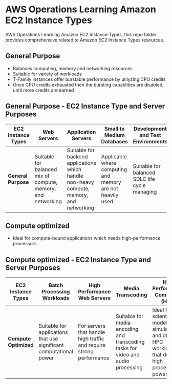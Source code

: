 # AWS Operations Learning Amazon EC2 Instance Types

AWS Operations Learning Amazon EC2 Instance Types, this repo folder provides comprehensive related to Amazon EC2 Instance Types resources. 

## General Purpose

- Balances computing, memory and networking resources
- Suitable for variety of workloads
- T-Family instances offer burstable performance by utilyzing CPU credits
- Once CPU credits exhausted then the bursting capablities are disabled, until more credits are earned


## General Purpose - EC2 Instance Type and Server Purposes

| EC2 Instance Types | Web Servers | Application Servers | Small to Medium Databases | Development and Test Environments | Microservices | Gaming Applications | Caching Servers |
|--------------------|-------------|---------------------|---------------------------|-----------------------------------|---------------|---------------------|-----------------|
| **General Purpose** | Suitable for balanced mix of compute, memory, and networking | Suitable for backend applications which handle non-heavy compute, memory, and networking | Applicable where computing and memory are not heavily used | Suitable for balanced SDLC life cycle managing | Suitable, but balanced | Suitable, but balanced | Suitable, but balanced |


## Compute optimized

- Ideal for compute-bound applications which needs high-performance processors


## Compute optimized - EC2 Instance Type and Server Purposes

| EC2 Instance Types  | Batch Processing Workloads                                   | High Performance Web Servers                                  | Media Transcoding                                              | High Performance Computing (HPC)                                             | Gaming Servers                   | Ad Server Engines         | Machine Learning Inference  | Scientific Modeling and Simulation  |
|---------------------|--------------------------------------------------------------|----------------------------------------------------------------|----------------------------------------------------------------|-------------------------------------------------------------------------------|----------------------------------|---------------------------|-----------------------------|------------------------------------|
| **Compute Optimized** | Suitable for applications that use significant computational power | For servers that handle high traffic and require strong performance | Suitable for media encoding and transcoding tasks for video and audio processing | Ideal for scientific modeling, simulations, and other HPC workloads that demand high processing power | Suitable for multiple players, high performance | For real-time ad-serving servers | Requires rapid computation | Suitable for complex simulations |

